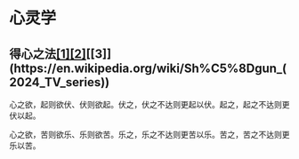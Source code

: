 # 心灵学

## 得心之法[[1]](https://en.wikipedia.org/wiki/Seraphim_Falls)[[2]](https://en.wikipedia.org/wiki/Sherlock_(TV_series))[[3]](https://en.wikipedia.org/wiki/Sh%C5%8Dgun_(2024_TV_series))

心之欲，起则欲伏、伏则欲起。伏之，伏之不达则更起以伏。起之，起之不达则更伏以起。

心之欲，苦则欲乐、乐则欲苦。乐之，乐之不达则更苦以乐。苦之，苦之不达则更乐以苦。
